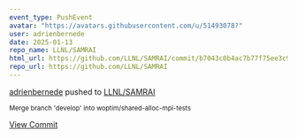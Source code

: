 ```yaml
---
event_type: PushEvent
avatar: "https://avatars.githubusercontent.com/u/51493078?"
user: adrienbernede
date: 2025-01-13
repo_name: LLNL/SAMRAI
html_url: https://github.com/LLNL/SAMRAI/commit/b7043c0b4ac7b77f75ee3c95ed3ffd9d62ec89f9
repo_url: https://github.com/LLNL/SAMRAI
---
```


<a href='https://github.com/adrienbernede' target='_blank'>adrienbernede</a> pushed to <a href='https://github.com/LLNL/SAMRAI' target='_blank'>LLNL/SAMRAI</a>

<small>Merge branch 'develop' into woptim/shared-alloc-mpi-tests</small>

<a href='https://github.com/LLNL/SAMRAI/commit/b7043c0b4ac7b77f75ee3c95ed3ffd9d62ec89f9' target='_blank'>View Commit</a>